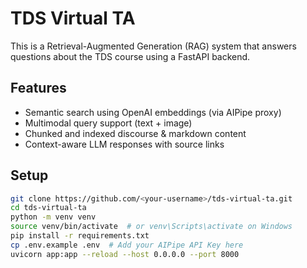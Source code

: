 # TDS Virtual TA

This is a Retrieval-Augmented Generation (RAG) system that answers questions about the TDS course using a FastAPI backend.

## Features
- Semantic search using OpenAI embeddings (via AIPipe proxy)
- Multimodal query support (text + image)
- Chunked and indexed discourse & markdown content
- Context-aware LLM responses with source links

## Setup

```bash
git clone https://github.com/<your-username>/tds-virtual-ta.git
cd tds-virtual-ta
python -m venv venv
source venv/bin/activate  # or venv\Scripts\activate on Windows
pip install -r requirements.txt
cp .env.example .env  # Add your AIPipe API Key here
uvicorn app:app --reload --host 0.0.0.0 --port 8000
